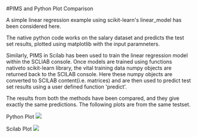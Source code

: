 #PIMS and Python Plot Comparison

A simple linear regression example using scikit-learn's linear_model has been considered here. 

The native python code works on the salary dataset and predicts the test set results, plotted using matplotlib with the input paramneters.

Similarly, PIMS in Scilab has been used to train the linear regression model within the SCLIAB console. Once models are trained using functions nativeto scikit-learn library, the vital training data numpy objects are returned back to the SCILAB console.
Here these numpy objects are converted to SCILAB content(i.e. matrices) and are then used to predict test set results using a user defined function 'predict'.

The results from both the methods have been compared, and they give exactly the same predictions. The following plots are from the same testset.

Python Plot
![](https://github.com/mandroid6/Machine-Learning-Feautures-SCILAB/blob/master/Integration%20Approach/PIMS_python_plot_compare/Python%20Code/python_plot.png)


Scilab Plot
![](https://github.com/mandroid6/Machine-Learning-Feautures-SCILAB/tree/master/Integration%20Approach/PIMS_python_plot_compare/SCILAB%20CODE)
